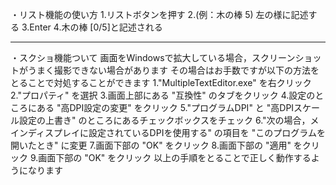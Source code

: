 ・リスト機能の使い方
1.リストボタンを押す
2.(例：木の棒 5) 左の様に記述する
3.Enter
4.木の棒 [0/5]と記述される
_____________________________________________________________________________________________________
・スクショ機能ついて
画面をWindowsで拡大している場合，スクリーンショットがうまく撮影できない場合があります
その場合はお手数ですが以下の方法をとることで対処することができます
1."MultipleTextEditor.exe" を右クリック
2."プロパティ" を選択
3.画面上部にある "互換性" のタブをクリック
4.設定のところにある "高DPI設定の変更" をクリック
5."プログラムDPI" と "高DPIスケール設定の上書き" のところにあるチェックボックスをチェック
6."次の場合，メインディスプレイに設定されているDPIを使用する" の項目を
    "このプログラムを開いたとき" に変更
7.画面下部の "OK" をクリック
8.画面下部の "適用" をクリック
9.画面下部の "OK" をクリック
以上の手順をとることで正しく動作するようになります